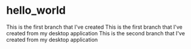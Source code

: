 # hello_world
This is the first branch that I've created
This is the first branch that I've created from my desktop application
This is the second branch that I've created from my desktop application